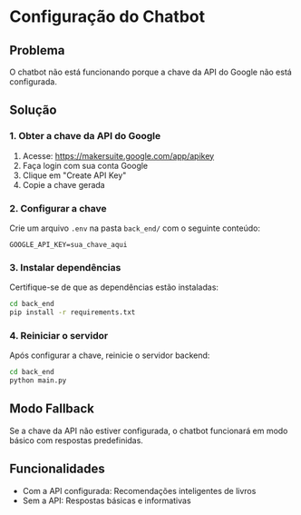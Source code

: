 # Configuração do Chatbot

## Problema
O chatbot não está funcionando porque a chave da API do Google não está configurada.

## Solução

### 1. Obter a chave da API do Google
1. Acesse: https://makersuite.google.com/app/apikey
2. Faça login com sua conta Google
3. Clique em "Create API Key"
4. Copie a chave gerada

### 2. Configurar a chave
Crie um arquivo `.env` na pasta `back_end/` com o seguinte conteúdo:

```
GOOGLE_API_KEY=sua_chave_aqui
```

### 3. Instalar dependências
Certifique-se de que as dependências estão instaladas:

```bash
cd back_end
pip install -r requirements.txt
```

### 4. Reiniciar o servidor
Após configurar a chave, reinicie o servidor backend:

```bash
cd back_end
python main.py
```

## Modo Fallback
Se a chave da API não estiver configurada, o chatbot funcionará em modo básico com respostas predefinidas.

## Funcionalidades
- Com a API configurada: Recomendações inteligentes de livros
- Sem a API: Respostas básicas e informativas 